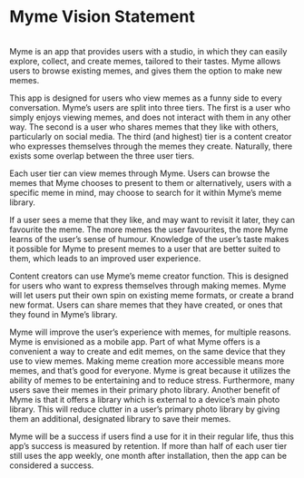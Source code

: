 # Myme Vision Statement
<br>
Myme is an app that provides users with a studio, in which they can easily explore, collect, and create memes, tailored to their tastes. Myme allows users to browse existing memes, and gives them the option to make new memes.

This app is designed for users who view memes as a funny side to every conversation. Myme’s users are split into three tiers. The first is a user who simply enjoys viewing memes, and does not interact with them in any other way. The second is a user who shares memes that they like with others, particularly on social media. The third (and highest) tier is a content creator who expresses themselves through the memes they create. Naturally, there exists some overlap between the three user tiers.

Each user tier can view memes through Myme. Users can browse the memes that Myme chooses to present to them or alternatively, users with a specific meme in mind, may choose to search for it within Myme’s meme library.

If a user sees a meme that they like, and may want to revisit it later, they can favourite the meme. The more memes the user favourites, the more Myme learns of the user’s sense of humour. Knowledge of the user’s taste makes it possible for Myme to present memes to a user that are better suited to them, which leads to an improved user experience.

Content creators can use Myme’s meme creator function. This is designed for users who want to express themselves through making memes. Myme will let users put their own spin on existing meme formats, or create a brand new format. Users can share memes that they have created, or ones that they found in Myme’s library.

Myme will improve the user’s experience with memes, for multiple reasons. Myme is envisioned as a mobile app. Part of what Myme offers is a convenient a way to create and edit memes, on the same device that they use to view memes. Making meme creation more accessible means more memes, and that’s good for everyone. Myme is great because it utilizes the ability of memes to be entertaining and to reduce stress. Furthermore, many users save their memes in their primary photo library. Another benefit of Myme is that it offers a library which is external to a device’s main photo library. This will reduce clutter in a user’s primary photo library by giving them an additional, designated library to save their memes. 

Myme will be a success if users find a use for it in their regular life, thus this app’s success is measured by retention. If more than half of each user tier still uses the app weekly, one month after installation, then the app can be considered a success.
